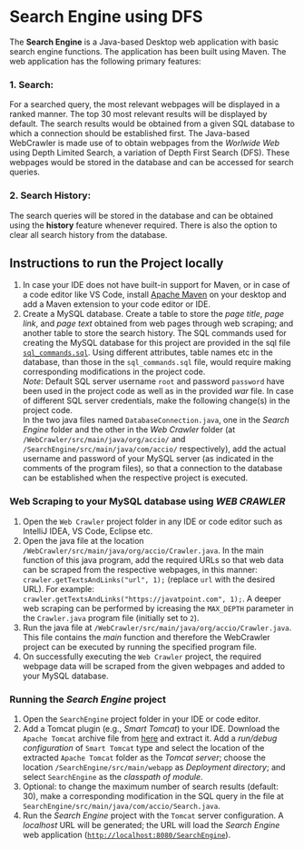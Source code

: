 # Search Engine using DFS

The **Search Engine** is a Java-based Desktop web application with basic search engine functions. The application has been built using Maven.
The web application has the following primary features:
  ### 1. Search:
  For a searched query, the most relevant webpages will be displayed in a ranked manner. The top 30 most relevant results will be displayed by default.
  The search results would be obtained from a given SQL database to which a connection should be established first.
  The Java-based WebCrawler is made use of to obtain webpages from the _Worlwide Web_ using Depth Limited Search, a variation of Depth First Search (DFS). These webpages would be stored in the database and can be accessed for search queries.
  ### 2. Search History:
  The search queries will be stored in the database and can be obtained using the **history** feature whenever required.
  There is also the option to clear all search history from the database.


## Instructions to run the Project locally
1. In case your IDE does not have built-in support for Maven, or in case of a code editor like VS Code, install [Apache Maven](https://maven.apache.org/download.cgi) on your desktop and add a Maven extension to your code editor or IDE.
2. Create a MySQL database. Create a table to store the _page title_, _page link_, and _page text_ obtained from web pages through web scraping; and another table to store the search history. The SQL commands used for creating the MySQL database for this project are provided in the sql file [```sql_commands.sql```](https://github.com/abhishekgoud343/SearchEngine/blob/main/sql_commands.sql). Using different attributes, table names etc in the database, than those in the ```sql_commands.sql``` file, would require making corresponding modifications in the project code.  
_Note_: Default SQL server username ```root``` and password ```password``` have been used in the project code as well as in the provided _war_ file. In case of different SQL server credentials, make the following change(s) in the project code.  
In the two java files named ```DatabaseConnection.java```, one in the _Search Engine_ folder and the other in the _Web Crawler_ folder (at ```/WebCrawler/src/main/java/org/accio/``` and ```/SearchEngine/src/main/java/com/accio/``` respectively), add the actual username and password of your MySQL server (as indicated in the comments of the program files), so that a connection to the database can be established when the respective project is executed.

### Web Scraping to your MySQL database using _WEB CRAWLER_  
1.  Open the ```Web Crawler``` project folder in any IDE or code editor such as IntelliJ IDEA, VS Code, Eclipse etc.  
2. Open the java file at the location ```/WebCrawler/src/main/java/org/accio/Crawler.java```. In the main function of this java program, add the required URLs so that web data can be scraped from the respective webpages, in this manner: ```crawler.getTextsAndLinks("url", 1);``` (replace ```url``` with the desired URL). For example: ```crawler.getTextsAndLinks("https://javatpoint.com", 1);```. A deeper web scraping can be performed by icreasing the ```MAX_DEPTH``` parameter in the ```Crawler.java``` program file (initially set to ```2```).  
3.  Run the java file at ```/WebCrawler/src/main/java/org/accio/Crawler.java```. This file contains the _main_ function and therefore the WebCrawler project can be executed by running the specified program file.  
4.  On successfully executing the ```Web Crawler``` project, the required webpage data will be scraped from the given webpages and added to your MySQL database.

### Running the _Search Engine_ project
1. Open the ```SearchEngine``` project folder in your IDE or code editor.  
2. Add a Tomcat plugin (e.g., _Smart Tomcat_) to your IDE. Download the ```Apache Tomcat``` archive file from [here](https://tomcat.apache.org/download-90.cgi) and extract it. Add a _run/debug configuration_ of ```Smart Tomcat``` type and select the location of the extracted ```Apache Tomcat``` folder as the _Tomcat server_; choose the location ```/SearchEngine/src/main/webapp``` as _Deployment directory_; and select ```SearchEngine``` as the _classpath of module_.
3. Optional: to change the maximum number of search results (default: 30), make a corresponding modification in the SQL query in the file at ```SearchEngine/src/main/java/com/accio/Search.java```.  
4. Run the _Search Engine_ project with the ```Tomcat``` server configuration. A _localhost_ URL will be generated; the URL will load the _Search Engine_ web application ([```http://localhost:8080/SearchEngine```](http://localhost:8080/SearchEngine)).
